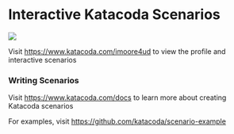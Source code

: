 # Interactive Katacoda Scenarios

[![](http://shields.katacoda.com/katacoda/imoore4ud/count.svg)](https://www.katacoda.com/imoore4ud "Get your profile on Katacoda.com")

Visit https://www.katacoda.com/imoore4ud to view the profile and interactive scenarios

### Writing Scenarios
Visit https://www.katacoda.com/docs to learn more about creating Katacoda scenarios

For examples, visit https://github.com/katacoda/scenario-example
